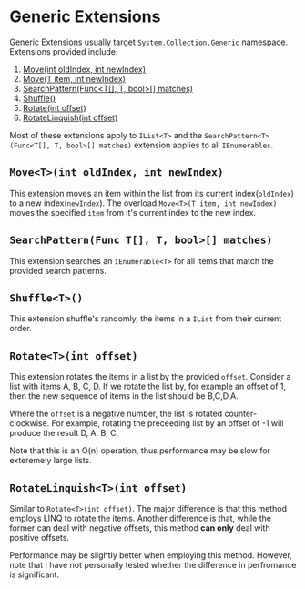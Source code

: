 # Generic Extensions
Generic Extensions usually target `System.Collection.Generic` namespace.
Extensions provided include:
1. [Move<T>(int oldIndex, int newIndex)](#movetint-oldindex-int-newindex)
2. [Move<T>(T item, int newIndex)](#movetint-oldindex-int-newindex)
3. [SearchPattern<T>(Func<T[], T, bool>[] matches)](#searchpatternfunc-t-t-bool-matches)
4. [Shuffle<T>()](#shufflet)
5. [Rotate<T>(int offset)](#rotatetint-offset)
6. [RotateLinquish<T>(int offset)](#rotatelinquishtint-offset)

Most of these extensions apply to `IList<T>` and the `SearchPattern<T>(Func<T[], T, bool>[] matches)` extension applies to all `IEnumerables`.

## `Move<T>(int oldIndex, int newIndex)`
This extension moves an item within the list from its current index(`oldIndex`)
to a new index(`newIndex`). The overload `Move<T>(T item, int newIndex)` moves the specified `item` from it's current index to the new index.

## `SearchPattern(Func T[], T, bool>[] matches)`
This extension searches an `IEnumerable<T>` for all items that match the provided search patterns.

## `Shuffle<T>()`
This extension shuffle's randomly, the items in a `IList` from their current order.

## `Rotate<T>(int offset)`
This extension rotates the items in a list by the provided `offset`. Consider a list with items A, B, C, D. If we rotate the list by, for example an offset of 1, then the new sequence of items in the list should be B,C,D,A.

Where the `offset` is a negative number, the list is rotated counter-clockwise.
For example, rotating the preceeding list by an offset of -1 will produce the result D, A, B, C.

Note that this is an O(n) operation, thus performance may be slow for exteremely large lists.

## `RotateLinquish<T>(int offset)`
Similar to `Rotate<T>(int offset)`. The major difference is that this method employs LINQ to rotate the items. Another difference is that, while the former can deal with negative offsets, this method __can only__ deal with positive offsets. 

Performance may be slightly better when employing this method. However, note that I have not personally tested whether the difference in perfromance is significant. 